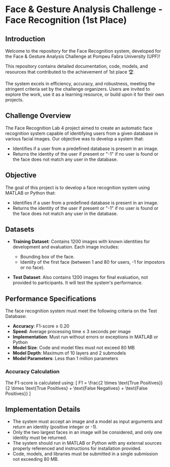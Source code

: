 # Face & Gesture Analysis Challenge - Face Recognition (1st Place)

## Introduction
Welcome to the repository for the Face Recognition system, developed for the Face & Gesture Analysis Challenge at Pompeu Fabra University (UPF)!

This repository contains detailed documentation, code, models, and resources that contributed to the achievement of 1st place 🏆.

The system excels in efficiency, accuracy, and robustness, meeting the stringent criteria set by the challenge organizers. Users are invited to explore the work, use it as a learning resource, or build upon it for their own projects.


## Challenge Overview
The Face Recognition Lab 4 project aimed to create an automatic face recognition system capable of identifying users from a given database in various facial images. Our objective was to develop a system that:
- Identifies if a user from a predefined database is present in an image.
- Returns the identity of the user if present or "-1" if no user is found or the face does not match any user in the database.

## Objective
The goal of this project is to develop a face recognition system using MATLAB or Python that:
- Identifies if a user from a predefined database is present in an image.
- Returns the identity of the user if present or "-1" if no user is found or the face does not match any user in the database.

## Datasets
- **Training Dataset**: Contains 1200 images with known identities for development and evaluation. Each image includes:
  - Bounding box of the face.
  - Identity of the first face (between 1 and 80 for users, -1 for impostors or no face).

- **Test Dataset**: Also contains 1200 images for final evaluation, not provided to participants. It will test the system's performance.

## Performance Specifications
The face recognition system must meet the following criteria on the Test Database:

- **Accuracy**: F1-score ≥ 0.20
- **Speed**: Average processing time ≤ 3 seconds per image
- **Implementation**: Must run without errors or exceptions in MATLAB or Python
- **Model Size**: Code and model files must not exceed 80 MB
- **Model Depth**: Maximum of 10 layers and 2 submodels
- **Model Parameters**: Less than 1 million parameters

### Accuracy Calculation
The F1-score is calculated using:
\[ F1 = \frac{2 \times \text{True Positives}}{2 \times \text{True Positives} + \text{False Negatives} + \text{False Positives}} \]

## Implementation Details
- The system must accept an image and a model as input arguments and return an identity (positive integer or -1).
- Only the two largest faces in an image will be considered, and only one identity must be returned.
- The system should run in MATLAB or Python with any external sources properly referenced and instructions for installation provided.
- Code, models, and libraries must be submitted in a single submission not exceeding 80 MB.


